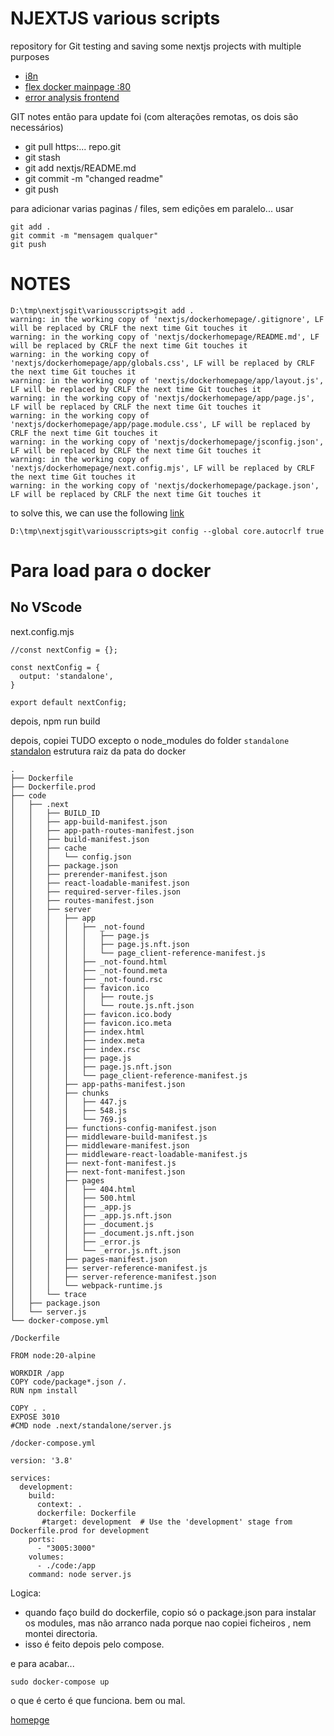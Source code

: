 # NJEXTJS various scripts

repository for Git testing and saving some nextjs projects with multiple purposes

- [i8n](https://github.com/jpinela/variousscripts/tree/main/nextjs/i8n)
- [flex docker mainpage :80](https://github.com/jpinela/variousscripts/tree/main/nextjs/dockerhomepage)
- [error analysis frontend](https://github.com/jpinela/variousscripts/tree/main/nextjs/EAF)

GIT notes
então para update foi (com alterações remotas, os dois são necessários)
- git pull https:... repo.git
- git stash
- git add nextjs/README.md
- git commit -m "changed readme"
- git push

para adicionar varias paginas / files, sem edições em paralelo... usar 
```
git add .
git commit -m "mensagem qualquer"
git push
```


# NOTES

```
D:\tmp\nextjsgit\variousscripts>git add .
warning: in the working copy of 'nextjs/dockerhomepage/.gitignore', LF will be replaced by CRLF the next time Git touches it
warning: in the working copy of 'nextjs/dockerhomepage/README.md', LF will be replaced by CRLF the next time Git touches it
warning: in the working copy of 'nextjs/dockerhomepage/app/globals.css', LF will be replaced by CRLF the next time Git touches it
warning: in the working copy of 'nextjs/dockerhomepage/app/layout.js', LF will be replaced by CRLF the next time Git touches it
warning: in the working copy of 'nextjs/dockerhomepage/app/page.js', LF will be replaced by CRLF the next time Git touches it
warning: in the working copy of 'nextjs/dockerhomepage/app/page.module.css', LF will be replaced by CRLF the next time Git touches it
warning: in the working copy of 'nextjs/dockerhomepage/jsconfig.json', LF will be replaced by CRLF the next time Git touches it
warning: in the working copy of 'nextjs/dockerhomepage/next.config.mjs', LF will be replaced by CRLF the next time Git touches it
warning: in the working copy of 'nextjs/dockerhomepage/package.json', LF will be replaced by CRLF the next time Git touches it
```
to solve this, we can use the following  [link](https://github.com/orgs/community/discussions/66838)
```
D:\tmp\nextjsgit\variousscripts>git config --global core.autocrlf true
```

# Para load para o docker
## No VScode
next.config.mjs
```/** @type {import('next').NextConfig} */
//const nextConfig = {};

const nextConfig = {
  output: 'standalone',
}

export default nextConfig;
```
depois, npm run build

depois, copiei TUDO excepto o node_modules do folder ```standalone```
[standalon](https://github.com/jpinela/variousscripts/blob/a7b391af8361abf3a9d9b129b2988b76aba8cb22/nextjs/images/standalone.png)
estrutura raiz da pata do docker
```
.
├── Dockerfile
├── Dockerfile.prod
├── code
│   ├── .next
│   │   ├── BUILD_ID
│   │   ├── app-build-manifest.json
│   │   ├── app-path-routes-manifest.json
│   │   ├── build-manifest.json
│   │   ├── cache
│   │   │   └── config.json
│   │   ├── package.json
│   │   ├── prerender-manifest.json
│   │   ├── react-loadable-manifest.json
│   │   ├── required-server-files.json
│   │   ├── routes-manifest.json
│   │   ├── server
│   │   │   ├── app
│   │   │   │   ├── _not-found
│   │   │   │   │   ├── page.js
│   │   │   │   │   ├── page.js.nft.json
│   │   │   │   │   └── page_client-reference-manifest.js
│   │   │   │   ├── _not-found.html
│   │   │   │   ├── _not-found.meta
│   │   │   │   ├── _not-found.rsc
│   │   │   │   ├── favicon.ico
│   │   │   │   │   ├── route.js
│   │   │   │   │   └── route.js.nft.json
│   │   │   │   ├── favicon.ico.body
│   │   │   │   ├── favicon.ico.meta
│   │   │   │   ├── index.html
│   │   │   │   ├── index.meta
│   │   │   │   ├── index.rsc
│   │   │   │   ├── page.js
│   │   │   │   ├── page.js.nft.json
│   │   │   │   └── page_client-reference-manifest.js
│   │   │   ├── app-paths-manifest.json
│   │   │   ├── chunks
│   │   │   │   ├── 447.js
│   │   │   │   ├── 548.js
│   │   │   │   └── 769.js
│   │   │   ├── functions-config-manifest.json
│   │   │   ├── middleware-build-manifest.js
│   │   │   ├── middleware-manifest.json
│   │   │   ├── middleware-react-loadable-manifest.js
│   │   │   ├── next-font-manifest.js
│   │   │   ├── next-font-manifest.json
│   │   │   ├── pages
│   │   │   │   ├── 404.html
│   │   │   │   ├── 500.html
│   │   │   │   ├── _app.js
│   │   │   │   ├── _app.js.nft.json
│   │   │   │   ├── _document.js
│   │   │   │   ├── _document.js.nft.json
│   │   │   │   ├── _error.js
│   │   │   │   └── _error.js.nft.json
│   │   │   ├── pages-manifest.json
│   │   │   ├── server-reference-manifest.js
│   │   │   ├── server-reference-manifest.json
│   │   │   └── webpack-runtime.js
│   │   └── trace
│   ├── package.json
│   └── server.js
└── docker-compose.yml
```

```/Dockerfile```
```
FROM node:20-alpine

WORKDIR /app
COPY code/package*.json /.
RUN npm install

COPY . .
EXPOSE 3010
#CMD node .next/standalone/server.js
```

```/docker-compose.yml```
```
version: '3.8'

services:
  development:
    build:
      context: .
      dockerfile: Dockerfile
       #target: development  # Use the 'development' stage from Dockerfile.prod for development
    ports:
      - "3005:3000"
    volumes:
      - ./code:/app
    command: node server.js
```
Logica:
- quando faço build do dockerfile, copio só o package.json para instalar os modules, mas não arranco nada porque nao copiei ficheiros , nem montei directoria.
- isso é feito depois pelo compose.

e para acabar...
```
sudo docker-compose up
```
o que é certo é que funciona. bem ou mal.

[homepge](https://github.com/jpinela/variousscripts/blob/a7b391af8361abf3a9d9b129b2988b76aba8cb22/nextjs/images/homepage.png)